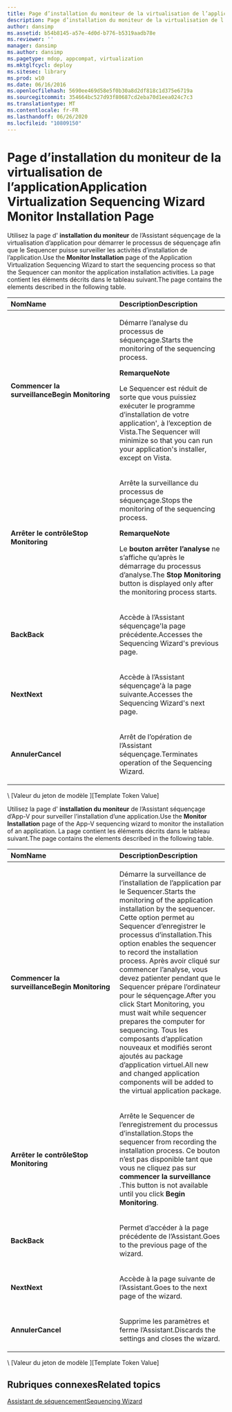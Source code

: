 ```yaml
---
title: Page d’installation du moniteur de la virtualisation de l’application
description: Page d’installation du moniteur de la virtualisation de l’application
author: dansimp
ms.assetid: b54b8145-a57e-4d0d-b776-b5319aadb78e
ms.reviewer: ''
manager: dansimp
ms.author: dansimp
ms.pagetype: mdop, appcompat, virtualization
ms.mktglfcycl: deploy
ms.sitesec: library
ms.prod: w10
ms.date: 06/16/2016
ms.openlocfilehash: 5690ee469d58e5f0b30a8d2df818c1d375e6719a
ms.sourcegitcommit: 354664bc527d93f80687cd2eba70d1eea024c7c3
ms.translationtype: MT
ms.contentlocale: fr-FR
ms.lasthandoff: 06/26/2020
ms.locfileid: "10809150"
---
```

# <span data-ttu-id="b32c6-103">Page d’installation du moniteur de la virtualisation de l’application</span><span class="sxs-lookup"><span data-stu-id="b32c6-103">Application Virtualization Sequencing Wizard Monitor Installation Page</span></span>


<span data-ttu-id="b32c6-104">Utilisez la page d' **installation du moniteur** de l’Assistant séquençage de la virtualisation d’application pour démarrer le processus de séquençage afin que le Sequencer puisse surveiller les activités d’installation de l’application.</span><span class="sxs-lookup"><span data-stu-id="b32c6-104">Use the **Monitor Installation** page of the Application Virtualization Sequencing Wizard to start the sequencing process so that the Sequencer can monitor the application installation activities.</span></span> <span data-ttu-id="b32c6-105">La page contient les éléments décrits dans le tableau suivant.</span><span class="sxs-lookup"><span data-stu-id="b32c6-105">The page contains the elements described in the following table.</span></span>

<table>
<colgroup>
<col width="50%" />
<col width="50%" />
</colgroup>
<thead>
<tr class="header">
<th align="left"><span data-ttu-id="b32c6-106">Nom</span><span class="sxs-lookup"><span data-stu-id="b32c6-106">Name</span></span></th>
<th align="left"><span data-ttu-id="b32c6-107">Description</span><span class="sxs-lookup"><span data-stu-id="b32c6-107">Description</span></span></th>
</tr>
</thead>
<tbody>
<tr class="odd">
<td align="left"><p><strong><span data-ttu-id="b32c6-108">Commencer la surveillance</span><span class="sxs-lookup"><span data-stu-id="b32c6-108">Begin Monitoring</span></span></strong></p></td>
<td align="left"><p><span data-ttu-id="b32c6-109">Démarre l’analyse du processus de séquençage.</span><span class="sxs-lookup"><span data-stu-id="b32c6-109">Starts the monitoring of the sequencing process.</span></span></p>
<div class="alert">
<strong><span data-ttu-id="b32c6-110">Remarque</span><span class="sxs-lookup"><span data-stu-id="b32c6-110">Note</span></span></strong><br/><p><span data-ttu-id="b32c6-111">Le Sequencer est réduit de sorte que vous puissiez exécuter le programme d’installation de votre application&#39;, à l’exception de Vista.</span><span class="sxs-lookup"><span data-stu-id="b32c6-111">The Sequencer will minimize so that you can run your application&#39;s installer, except on Vista.</span></span></p>
</div>
<div>

</div></td>
</tr>
<tr class="even">
<td align="left"><p><strong><span data-ttu-id="b32c6-112">Arrêter le contrôle</span><span class="sxs-lookup"><span data-stu-id="b32c6-112">Stop Monitoring</span></span></strong></p></td>
<td align="left"><p><span data-ttu-id="b32c6-113">Arrête la surveillance du processus de séquençage.</span><span class="sxs-lookup"><span data-stu-id="b32c6-113">Stops the monitoring of the sequencing process.</span></span></p>
<div class="alert">
<strong><span data-ttu-id="b32c6-114">Remarque</span><span class="sxs-lookup"><span data-stu-id="b32c6-114">Note</span></span></strong><br/><p><span data-ttu-id="b32c6-115">Le <strong> bouton arrêter l’analyse </strong> ne s’affiche qu’après le démarrage du processus d’analyse.</span><span class="sxs-lookup"><span data-stu-id="b32c6-115">The <strong>Stop Monitoring</strong> button is displayed only after the monitoring process starts.</span></span></p>
</div>
<div>

</div></td>
</tr>
<tr class="odd">
<td align="left"><p><strong><span data-ttu-id="b32c6-116">Back</span><span class="sxs-lookup"><span data-stu-id="b32c6-116">Back</span></span></strong></p></td>
<td align="left"><p><span data-ttu-id="b32c6-117">Accède à l’Assistant séquençage&#39;la page précédente.</span><span class="sxs-lookup"><span data-stu-id="b32c6-117">Accesses the Sequencing Wizard&#39;s previous page.</span></span></p></td>
</tr>
<tr class="even">
<td align="left"><p><strong><span data-ttu-id="b32c6-118">Next</span><span class="sxs-lookup"><span data-stu-id="b32c6-118">Next</span></span></strong></p></td>
<td align="left"><p><span data-ttu-id="b32c6-119">Accède à l’Assistant séquençage&#39;à la page suivante.</span><span class="sxs-lookup"><span data-stu-id="b32c6-119">Accesses the Sequencing Wizard&#39;s next page.</span></span></p></td>
</tr>
<tr class="odd">
<td align="left"><p><strong><span data-ttu-id="b32c6-120">Annuler</span><span class="sxs-lookup"><span data-stu-id="b32c6-120">Cancel</span></span></strong></p></td>
<td align="left"><p><span data-ttu-id="b32c6-121">Arrêt de l’opération de l’Assistant séquençage.</span><span class="sxs-lookup"><span data-stu-id="b32c6-121">Terminates operation of the Sequencing Wizard.</span></span></p></td>
</tr>
</tbody>
</table>



<span data-ttu-id="b32c6-122">\ [Valeur du jeton de modèle \]</span><span class="sxs-lookup"><span data-stu-id="b32c6-122">\[Template Token Value\]</span></span>

<span data-ttu-id="b32c6-123">Utilisez la page d' **installation du moniteur** de l’Assistant séquençage d’App-V pour surveiller l’installation d’une application.</span><span class="sxs-lookup"><span data-stu-id="b32c6-123">Use the **Monitor Installation** page of the App-V sequencing wizard to monitor the installation of an application.</span></span> <span data-ttu-id="b32c6-124">La page contient les éléments décrits dans le tableau suivant.</span><span class="sxs-lookup"><span data-stu-id="b32c6-124">The page contains the elements described in the following table.</span></span>

<table>
<colgroup>
<col width="50%" />
<col width="50%" />
</colgroup>
<thead>
<tr class="header">
<th align="left"><span data-ttu-id="b32c6-125">Nom</span><span class="sxs-lookup"><span data-stu-id="b32c6-125">Name</span></span></th>
<th align="left"><span data-ttu-id="b32c6-126">Description</span><span class="sxs-lookup"><span data-stu-id="b32c6-126">Description</span></span></th>
</tr>
</thead>
<tbody>
<tr class="odd">
<td align="left"><p><strong><span data-ttu-id="b32c6-127">Commencer la surveillance</span><span class="sxs-lookup"><span data-stu-id="b32c6-127">Begin Monitoring</span></span></strong></p></td>
<td align="left"><p><span data-ttu-id="b32c6-128">Démarre la surveillance de l’installation de l’application par le Sequencer.</span><span class="sxs-lookup"><span data-stu-id="b32c6-128">Starts the monitoring of the application installation by the sequencer.</span></span> <span data-ttu-id="b32c6-129">Cette option permet au Sequencer d’enregistrer le processus d’installation.</span><span class="sxs-lookup"><span data-stu-id="b32c6-129">This option enables the sequencer to record the installation process.</span></span> <span data-ttu-id="b32c6-130">Après avoir cliqué sur commencer l’analyse, vous devez patienter pendant que le Sequencer prépare l’ordinateur pour le séquençage.</span><span class="sxs-lookup"><span data-stu-id="b32c6-130">After you click Start Monitoring, you must wait while sequencer prepares the computer for sequencing.</span></span> <span data-ttu-id="b32c6-131">Tous les composants d’application nouveaux et modifiés seront ajoutés au package d’application virtuel.</span><span class="sxs-lookup"><span data-stu-id="b32c6-131">All new and changed application components will be added to the virtual application package.</span></span></p></td>
</tr>
<tr class="even">
<td align="left"><p><strong><span data-ttu-id="b32c6-132">Arrêter le contrôle</span><span class="sxs-lookup"><span data-stu-id="b32c6-132">Stop Monitoring</span></span></strong></p></td>
<td align="left"><p><span data-ttu-id="b32c6-133">Arrête le Sequencer de l’enregistrement du processus d’installation.</span><span class="sxs-lookup"><span data-stu-id="b32c6-133">Stops the sequencer from recording the installation process.</span></span> <span data-ttu-id="b32c6-134">Ce bouton n’est pas disponible tant que vous ne cliquez pas sur <strong> commencer la surveillance </strong> .</span><span class="sxs-lookup"><span data-stu-id="b32c6-134">This button is not available until you click <strong>Begin Monitoring</strong>.</span></span></p></td>
</tr>
<tr class="odd">
<td align="left"><p><strong><span data-ttu-id="b32c6-135">Back</span><span class="sxs-lookup"><span data-stu-id="b32c6-135">Back</span></span></strong></p></td>
<td align="left"><p><span data-ttu-id="b32c6-136">Permet d’accéder à la page précédente de l’Assistant.</span><span class="sxs-lookup"><span data-stu-id="b32c6-136">Goes to the previous page of the wizard.</span></span></p></td>
</tr>
<tr class="even">
<td align="left"><p><strong><span data-ttu-id="b32c6-137">Next</span><span class="sxs-lookup"><span data-stu-id="b32c6-137">Next</span></span></strong></p></td>
<td align="left"><p><span data-ttu-id="b32c6-138">Accède à la page suivante de l’Assistant.</span><span class="sxs-lookup"><span data-stu-id="b32c6-138">Goes to the next page of the wizard.</span></span></p></td>
</tr>
<tr class="odd">
<td align="left"><p><strong><span data-ttu-id="b32c6-139">Annuler</span><span class="sxs-lookup"><span data-stu-id="b32c6-139">Cancel</span></span></strong></p></td>
<td align="left"><p><span data-ttu-id="b32c6-140">Supprime les paramètres et ferme l’Assistant.</span><span class="sxs-lookup"><span data-stu-id="b32c6-140">Discards the settings and closes the wizard.</span></span></p></td>
</tr>
</tbody>
</table>



<span data-ttu-id="b32c6-141">\ [Valeur du jeton de modèle \]</span><span class="sxs-lookup"><span data-stu-id="b32c6-141">\[Template Token Value\]</span></span>

## <span data-ttu-id="b32c6-142">Rubriques connexes</span><span class="sxs-lookup"><span data-stu-id="b32c6-142">Related topics</span></span>


[<span data-ttu-id="b32c6-143">Assistant de séquencement</span><span class="sxs-lookup"><span data-stu-id="b32c6-143">Sequencing Wizard</span></span>](sequencing-wizard.md)










